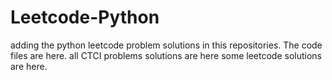 # Leetcode-Python
adding the python leetcode problem solutions in this repositories. 
The code files are here.
all CTCI problems solutions are here
some leetcode solutions are here.











































































































































































































































































































































































































































































































































































































































































































































































































































































































































































































































































































































































































